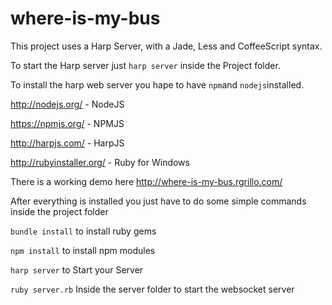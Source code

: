 where-is-my-bus
===============

This project uses a Harp Server, with a Jade, Less and CoffeeScript syntax.


To start the Harp server just ```harp server``` inside the Project folder.

To install the harp web server you hape to have ```npm```and ```nodejs```installed.

http://nodejs.org/ - NodeJS

https://npmjs.org/ - NPMJS

http://harpjs.com/ - HarpJS

http://rubyinstaller.org/ - Ruby for Windows

There is a working demo here http://where-is-my-bus.rgrillo.com/

After everything is installed you just have to do some simple commands inside the project folder

```bundle install``` to install ruby gems

```npm install``` to install npm modules

```harp server``` to Start your Server

```ruby server.rb``` Inside the server folder to start the websocket server
